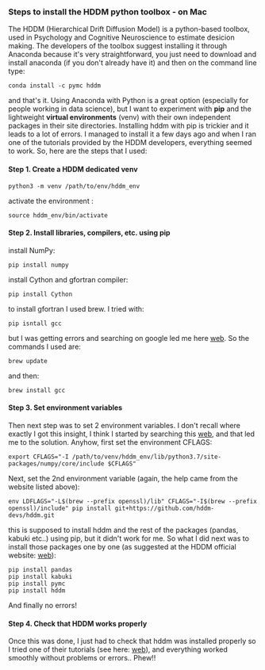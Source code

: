 ### Steps to install the HDDM python toolbox - on Mac  

The HDDM (Hierarchical Drift Diffusion Model) is a python-based toolbox, used in Psychology and Cognitive Neuroscience to estimate 
desicion making. The developers of the toolbox suggest installing it through Anaconda because it's very straightforward, you just need 
to download and install anaconda (if you don't already have it) and then on the command line type:

    conda install -c pymc hddm 
and that's it. 
Using Anaconda with Python is a great option (especially for people working in data science), but I want to experiment with **pip** and the lightweight **virtual environments** (venv) with their own independent packages in their site directories. 
Installing hddm with pip is trickier and it leads to a lot of errors. I managed to install it a few days ago and when I ran one of the tutorials provided by the HDDM developers, everything seemed to work. So, here are the steps that I used: 

#### Step 1. Create a HDDM dedicated venv 

    python3 -m venv /path/to/env/hddm_env
activate the environment :

    source hddm_env/bin/activate 
#### Step 2. Install libraries, compilers, etc. using pip

install NumPy:

    pip install numpy 

install Cython and gfortran compiler:

    pip install Cython 
to install gfortran I used brew. I tried with:

    pip isntall gcc 
    
   but I was getting errors and searching on google led me here [web](https://github.com/pySTEPS/pysteps/issues/37). So the commands I used are:
   
    brew update 
and then:

    brew install gcc
#### Step 3. Set environment variables
Then next step was to set 2 environment variables. I don't recall where exactly I got this insight, I think I started by searching this [web](https://github.com/hddm-devs/hddm/issues/51), and that led me to the solution. Anyhow, first set the environment CFLAGS:

    export CFLAGS="-I /path/to/venv/hddm_env/lib/python3.7/site-packages/numpy/core/include $CFLAGS"

 Next, set the 2nd environment variable (again, the help came from the website listed above):

    env LDFLAGS="-L$(brew --prefix openssl)/lib" CFLAGS="-I$(brew --prefix openssl)/include" pip install git+https://github.com/hddm-devs/hddm.git

this is supposed to install hddm and the rest of the packages (pandas, kabuki etc..) using pip, but it didn't work for me. So what I did next was to install those packages one by one (as suggested at the HDDM official website: [web](http://ski.clps.brown.edu/hddm_docs/)):

    pip install pandas
    pip install kabuki
    pip install pymc 
    pip install hddm
And finally no errors!

#### Step 4. Check that HDDM works properly

Once this was done, I just had to check that hddm was installed properly so I tried one of their tutorials (see here: [web](http://ski.clps.brown.edu/hddm_docs/tutorial.html)), and everything worked smoothly without problems or errors.. 
Phew!!
